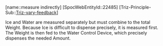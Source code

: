 ﻿---
type: TrizExample
aliases:
- measure indirectly
license: CC BY-SA 4.0
copyright: https://github.com/SpocWeb
IsDeleted: false
IsReadOnly: false
Confidential: public
tags: 
- Triz/Principle/Example
---
[name::measure indirectly]
[SpocWebEntityId::22485]
[Triz-Principle-Sub::[Triz-vary-feedback](tech/Triz/Sub/Triz-vary-feedback.md)]

Ice and Water are measured separately but must combine to the total Weight. Because Ice is difficult to dispense precisely, it is measured first. The Weight is then fed to the Water Control Device, which precisely dispenses the needed Amount.